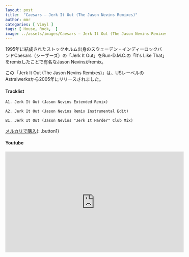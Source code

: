 ```yaml
---
layout: post
title:  "Caesars – Jerk It Out (The Jason Nevins Remixes)"
author: mmr
categories: [ Vinyl ]
tags: [ House, Rock,  ]
image: ../assets/images/Caesars – Jerk It Out (The Jason Nevins Remixes).jpg
---
```


1995年に結成されたストックホルム出身のスウェーデン・インディーロックバンドCaesars（シーザーズ）の「Jerk It Out」をRun-D.M.C.の「It's Like That」をremixしたことで有名なJason Nevinsがremix。

この「Jerk It Out (The Jason Nevins Remixes)」は、USレーベルのAstralwerksから2005年にリリースされました。

#### Tracklist
```md
A1. Jerk It Out (Jason Nevins Extended Remix)

A2. Jerk It Out (Jason Nevins Remix Instrumental Edit)

B1. Jerk It Out (Jason Nevins "Jerk It Harder" Club Mix)
```

[メルカリで購入](https://jp.mercari.com/item/m91108414555?afid=6142608987){: .button1}

#### Youtube
<iframe width="560" height="315" src="https://www.youtube.com/embed/w869Avr_fXI?si=P0KHQCL2Mq8ncpb3" title="YouTube video player" frameborder="0" allow="accelerometer; autoplay; clipboard-write; encrypted-media; gyroscope; picture-in-picture; web-share" referrerpolicy="strict-origin-when-cross-origin" allowfullscreen></iframe>